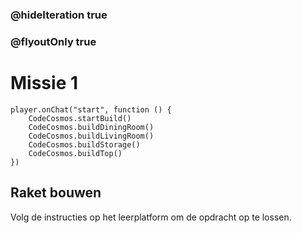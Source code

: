 ### @hideIteration true
### @flyoutOnly true
# Missie 1
```block
player.onChat("start", function () {
    CodeCosmos.startBuild()
    CodeCosmos.buildDiningRoom()
    CodeCosmos.buildLivingRoom()
    CodeCosmos.buildStorage()
    CodeCosmos.buildTop()
})
```

## Raket bouwen

Volg de instructies op het leerplatform om de opdracht op te lossen.